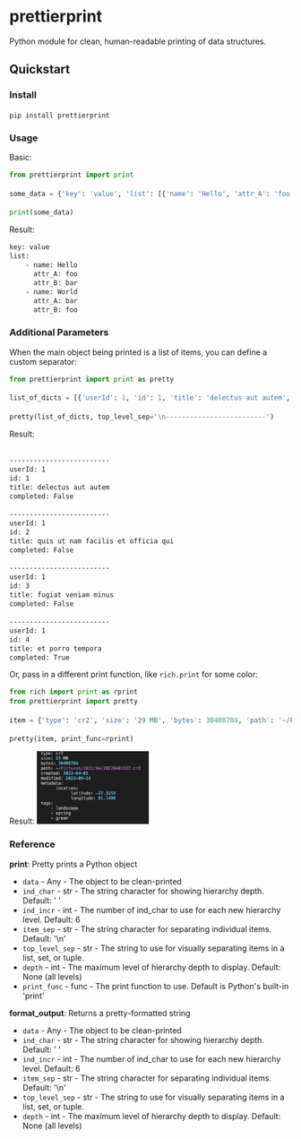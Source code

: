 # prettierprint
Python module for clean, human-readable printing of data structures.

## Quickstart
### Install
`pip install prettierprint`

### Usage
Basic:
```python
from prettierprint import print

some_data = {'key': 'value', 'list': [{'name': 'Hello', 'attr_A': 'foo', 'attr_B': 'bar'}, {'name': 'World', 'attr_A': 'bar', 'attr_B': 'foo'}]}

print(some_data)
```
Result:
```
key: value
list:
    - name: Hello
      attr_A: foo
      attr_B: bar
    - name: World
      attr_A: bar
      attr_B: foo
```
### Additional Parameters
When the main object being printed is a list of items, you can define a custom separator:
```python
from prettierprint import print as pretty

list_of_dicts = [{'userId': 1, 'id': 1, 'title': 'delectus aut autem', 'completed': False}, {'userId': 1, 'id': 2, 'title': 'quis ut nam facilis et officia qui', 'completed': False}, {'userId': 1, 'id': 3, 'title': 'fugiat veniam minus', 'completed': False}, {'userId': 1, 'id': 4, 'title': 'et porro tempora', 'completed': True}]

pretty(list_of_dicts, top_level_sep='\n-------------------------')
```
Result:
```

-------------------------
userId: 1
id: 1
title: delectus aut autem
completed: False

-------------------------
userId: 1
id: 2
title: quis ut nam facilis et officia qui
completed: False

-------------------------
userId: 1
id: 3
title: fugiat veniam minus
completed: False

-------------------------
userId: 1
id: 4
title: et porro tempora
completed: True
```
Or, pass in a different print function, like `rich.print` for some color:
```python
from rich import print as rprint
from prettierprint import pretty

item = {'type': 'cr2', 'size': '29 MB', 'bytes': 30408704, 'path': '~/Pictures/2022/04/20220401537.cr2', 'created': '2022-04-01', 'modified': '2022-09-14', 'metadata': {'location': {'latitude': -37.3159, 'longitude': 81.1496}}, 'tags': ['landscape', 'spring', 'green']}

pretty(item, print_func=rprint)
```
Result:
<img src="http://github.com/nimjor/prettierprint/blob/main/example_rich.png?raw=true" width="200" />

### Reference
**print**: Pretty prints a Python object
- `data`           - Any    - The object to be clean-printed
- `ind_char`       - str    - The string character for showing hierarchy depth. Default: ' '
- `ind_incr`       - int    - The number of ind_char to use for each new hierarchy level. Default: 6
- `item_sep`       - str    - The string character for separating individual items. Default: '\n'
- `top_level_sep`  - str    - The string to use for visually separating items in a list, set, or tuple.
- `depth`          - int    - The maximum level of hierarchy depth to display. Default: None (all levels)
- `print_func`     - func   - The print function to use. Default is Python's built-in 'print'

**format_output**: Returns a pretty-formatted string
- `data`           - Any    - The object to be clean-printed
- `ind_char`       - str    - The string character for showing hierarchy depth. Default: ' '
- `ind_incr`       - int    - The number of ind_char to use for each new hierarchy level. Default: 6
- `item_sep`       - str    - The string character for separating individual items. Default: '\n'
- `top_level_sep`  - str    - The string to use for visually separating items in a list, set, or tuple.
- `depth`          - int    - The maximum level of hierarchy depth to display. Default: None (all levels)

